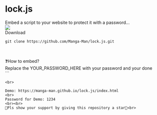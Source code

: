 # lock.js
Embed a script to your website to protect it with a password...
<br>
<img src="https://manga-man.github.io/lock.js/lock.gif">
<br>
Download<br>
``` 
git clone https://github.com/Manga-Man/lock.js.git 
```
<br>
<br>
❓How to embed?<br>
Replace the YOUR_PASSWORD_HERE with your password and your done
<br>
```

<script src="https://manga-man.github.io/lock.js/Script.js"></script>
<script>setpwd("YOUR_PASSWORD_HERE")</script>
   <!-- made by manga man [https://github.com/Manga-Man/lock.js/] -->
   
```
<br>

Demo: https://manga-man.github.io/lock.js/index.html
<br>
Password for Demo: 1234
<br><br>
🌟Pls show your support by giving this repository a star🌟<br>

